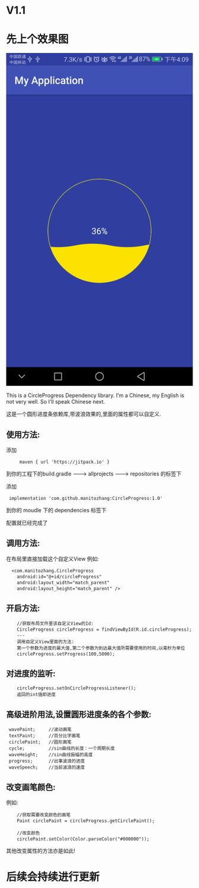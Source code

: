 # V1.1 #

# 先上个效果图 #

![效果图](https://github.com/manitozhang/CircleProgress/blob/master/circleprogress/src/main/res/drawable/show.png)


This is a CircleProgress Dependency library. I'm a Chinese, my English is not very well. So I'll speak Chinese next.

这是一个圆形进度条依赖库,带波浪效果的,里面的属性都可以自定义.

## 使用方法: ##

添加  

         maven { url 'https://jitpack.io' } 
        
        
到你的工程下的build.gradle ---> allprojects ---> repositories 的标签下


添加

     implementation 'com.github.manitozhang:CircleProgress:1.0' 

到你的 moudle 下的 dependencies 标签下

配置就已经完成了

## 调用方法: ##

在布局里直接加载这个自定义View
例如:   

      <com.manitozhang.CircleProgress
        android:id="@+id/circleProgress"
        android:layout_width="match_parent"
        android:layout_height="match_parent" />
        
        
## 开启方法: ##
        //获取布局文件里该自定义View的Id:
        CircleProgress circleProgress = findViewById(R.id.circleProgress);
        ---
        调用自定义View里面的方法:
        第一个参数为进度的最大值,第二个参数为到达最大值所需要使用的时间,以毫秒为单位
        circleProgress.setProgress(100,5000);
        
## 对进度的监听: ##

        circleProgress.setOnCircleProgressListener();
        返回的int值即进度
       
       
       
## 高级进阶用法,设置圆形进度条的各个参数: ##

     wavePaint;     //波动画笔
     textPaint;     //百分比字画笔
     circlePaint;   //圆形画笔
     cycle;         //sin曲线的长度：一个周期长度
     waveHeight;    //sin曲线振幅的高度
     progress;      //出事波浪的进度
     waveSpeech;    //当前波浪的速度
     
 ## 改变画笔颜色: ##
 例如:  
 
        //获取需要改变颜色的画笔
        Paint circlePaint = circleProgress.getCirclePaint();
        
        //改变颜色
        circlePaint.setColor(Color.parseColor("#000000"));
        
  其他改变属性的方法亦是如此! 
 
 # 后续会持续进行更新 #
        
        
